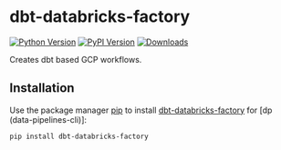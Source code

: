 # dbt-databricks-factory

[![Python Version](https://img.shields.io/badge/python-3.9%20%7C%203.10%20%7C%203.11-blue)](https://github.com/getindata/dbt-databricks-factory)
[![PyPI Version](https://badge.fury.io/py/dbt-databricks-factory.svg)](https://pypi.org/project/dbt-databricks-factory/)
[![Downloads](https://pepy.tech/badge/dbt-databricks-factory)](https://pepy.tech/project/dbt-databricks-factory)

Creates dbt based GCP workflows.

## Installation
Use the package manager [pip](https://pip.pypa.io/en/stable/) to install [dbt-databricks-factory](https://pypi.org/project/dbt-databricks-factory/) for [dp (data-pipelines-cli)]:

```bash
pip install dbt-databricks-factory
```

